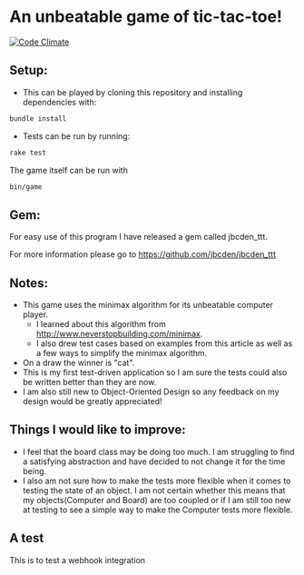 # An unbeatable game of tic-tac-toe!

[![Code Climate][CC img]][Code Climate]

[Code Climate]: https://codeclimate.com/github/jbcden/tic-tac-toe

[CC img]: https://codeclimate.com/github/jbcden/tic-tac-toe.png

## Setup:
- This can be played by cloning this repository and installing dependencies with:
```bash
bundle install
```
- Tests can be run by running:
```bash
rake test
```
The game itself can be run with
```bash
bin/game
```

## Gem:
For easy use of this program I have released a gem called jbcden_ttt.

For more information please go to https://github.com/jbcden/jbcden_ttt

## Notes:
- This game uses the minimax algorithm for its unbeatable computer player.
  - I learned about this algorithm from http://www.neverstopbuilding.com/minimax.
  - I also drew test cases based on examples from this article as well as a few ways to simplify the minimax algorithm.
- On a draw the winner is "cat".
- This is my first test-driven application so I am sure the tests could also be written better than they are now.
- I am also still new to Object-Oriented Design so any feedback on my design would be greatly appreciated!

## Things I would like to improve:
- I feel that the board
class may be doing too much. I am struggling to find a satisfying abstraction
and have decided to not change it for the time being.
- I also am not sure how to make the tests more flexible when it comes to
  testing the state of an object. I am not certain whether this means that my
objects(Computer and Board) are too coupled or if I am still too new at testing
to see a simple way to make the Computer tests more flexible.

## A test
This is to test a webhook integration
